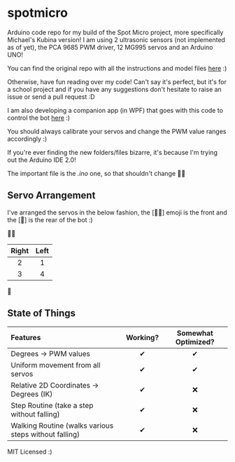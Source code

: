 # spotmicro
Arduino code repo for my build of the Spot Micro project, more specifically Michael's Kubina version! I am using 2 ultrasonic sensors (not implemented as of yet), the PCA 9685 PWM driver, 12 MG995 servos and an Arduino UNO!

You can find the original repo with all the instructions and model files [here](https://github.com/michaelkubina/SpotMicroESP32) :)

Otherwise, have fun reading over my code! Can't say it's perfect, but it's for a school project and if you have any suggestions don't hesitate to raise an issue or send a pull request :D

I am also developing a companion app (in WPF) that goes with this code to control the bot [here](https://github.com/AugustDG/spotmicro-companion-windows) :)

You should always calibrate your servos and change the PWM value ranges accordingly :)

If you're ever finding the new folders/files bizarre, it's because I'm trying out the Arduino IDE 2.0!

The important file is the *.ino* one, so that shouldn't change 👌🏽

## Servo Arrangement

I've arranged the servos in the below fashion, the [🧑🏽] emoji is the front and the [🍑] is the rear of the bot :)

🧑🏽

| Right | Left |
|:---:|:---:|
| 2 | 1 |
| 3 | 4|

🍑

## State of Things

| Features | Working? | Somewhat Optimized? |
| :--- | :---: | :---: |
| Degrees -> PWM values | ✔ | ✔ |
| Uniform movement from all servos | ✔ | ✔ |
| Relative 2D Coordinates -> Degrees (IK) | ✔ | ❌ |
| Step Routine (take a step without falling) | ✔ | ❌ |
| Walking Routine (walks various steps without falling) | ✔ | ❌ |

MIT Licensed :)

